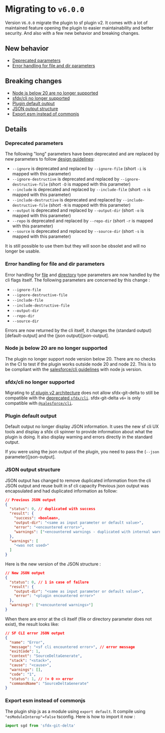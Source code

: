 # Migrating to `v6.0.0`

Version `V6.0.0` migrate the plugin to sf plugin v2.
It comes with a lot of maintained feature opening the plugin to easier maintainability and better security.
And also with a few new behavior and breaking changes.

## New behavior

* [Deprecated parameters](deprecated-parameters)
* [Error handling for file and dir parameters](param-error)

## Breaking changes

* [Node js below 20 are no longer supported](drop-old-node)
* [sfdx/cli no longer supported](drop-old-cli)
* [Plugin default output](default-output)
* [JSON output structure](json-output)
* [Export esm instead of commonjs](export-module)

## Details

### <a name="deprecated-parameters"></a> Deprecated parameters

The following "long" parameters have been deprecated and are replaced by new parameters to follow [design guidelines](https://github.com/salesforcecli/cli/wiki/Design-Guidelines-Flags):
- `--ignore` is deprecated and replaced by `--ignore-file` (short `-i` is mapped with this parameter)
- `--ignore-destructive` is deprecated and replaced by `--ignore-destructive-file` (short `-D` is mapped with this parameter)
- `--include` is deprecated and replaced by `--include-file` (short `-n` is mapped with this parameter)
- `--include-destructive` is deprecated and replaced by `--include-destructive-file` (short `-N` is mapped with this parameter)
- `--output` is deprecated and replaced by `--output-dir` (short `-o` is mapped with this parameter)
- `--repo` is deprecated and replaced by `--repo-dir` (short `-r` is mapped with this parameter)
- `--source` is deprecated and replaced by `--source-dir` (short `-s` is mapped with this parameter)

It is still possible to use them but they will soon be obsolet and will no longer be usable.

### <a name="param-error"></a> Error handling for file and dir parameters

Error handling for [file](https://github.com/salesforcecli/cli/wiki/Code-Your-Plugin#file) and [directory](https://github.com/salesforcecli/cli/wiki/Code-Your-Plugin#directory) type parameters are now handled by the cli flags itself.
The following parameters are concerned by this change : 
- `--ignore-file`
- `--ignore-destructive-file`
- `--include-file`
- `--include-destructive-file`
- `--output-dir`
- `--repo-dir`
- `--source-dir`

Errors are now returned by the cli itself, it changes the (standard output)[default-output] and the (json output)[json-output].

### <a name="drop-old-node"></a> Node js below 20 are no longer supported

The plugin no longer support node version below 20.
There are no checks in the CI to test if the plugin works outside node 20 and node 22.
This is to be compliant with the [salesforce/cli guidelines](https://developer.salesforce.com/docs/atlas.en-us.sfdx_setup.meta/sfdx_setup/sfdx_setup_install_cli.htm#sfdx_setup_install_cli_npm:~:text=long%2Dterm%20support%20(-,Active%20LTS,-)%20version%20of%20Node) with node js version.

### <a name="drop-old-cli"></a> sfdx/cli no longer supported

Migrating to [sf plugin v2 architecture](https://github.com/salesforcecli/cli/wiki/Quick-Introduction-to-Developing-sf-Plugins?ref=pablogonzalez.io) does not allow sfdx-git-delta to still be compatible with the [deprecated `sfdx/cli`](https://github.com/salesforcecli/sfdx-cli/).
sfdx-git-delta `v6+` is only compatible with [`@salesforce/cli`](https://github.com/salesforcecli/cli).

### <a name="default-output"></a> Plugin default output

Default output no longer display JSON information.
It uses the new sf cli UX tools and display a sfdx cli spinner to provide information about what the plugin is doing.
It also display warning and errors directly in the standard output.

If you were using the json output of the plugin, you need to pass the (`--json` parameter)[json-output].

### <a name="json-output"></a> JSON output structure

JSON output has changed to remove duplicated information from the cli JSON output and reuse built in sf cli capacity
Previous json output was encapsulated and had duplicated information as follow:
```json
// Previous JSON output
{
  "status": 0, // duplicated with success
  "result": { 
    "success": <boolean>,
    "output-dir": "<same as input parameter or default value>",
    "error": "<encountered errors>",
    "warnings": ["<encountered warnings - duplicated with internal warnings>"]
  },
  "warnings": [
    "<was not used>"
  ]
}
```

Here is the new version of the JSON structure :
```json
// New JSON output
{
  "status": 0, // 1 in case of failure
  "result": {
    "output-dir": "<same as input parameter or default value>",
    "error": "<plugin encountered error>"
  },
  "warnings": ["<encountered warnings>"]
}
```

When there are error at the cli itself (file or directory parameter does not exist), the result looks like:
```json
// SF CLI error JSON output
{
  "name": "Error",
  "message": "<sf cli encountered error>", // error message
  "exitCode": 1,
  "context": "SourceDeltaGenerate",
  "stack": "<stack>",
  "cause": "<cause>",
  "warnings": [],
  "code": "1",
  "status": 1, // != 0 => error
  "commandName": "SourceDeltaGenerate"
}
```

### <a name="export-module"></a> Export esm instead of commonjs

The plugin ship js as a module using `export default`.
It compile using `"esModuleInterop"=false` tsconfig.
Here is how to import it now :

```js
import sgd from 'sfdx-git-delta'
```